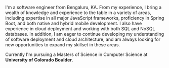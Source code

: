 I'm a software engineer from Bengaluru, KA. From my experience, I bring a wealth of knowledge and experience to the table in a variety of areas, including expertise in all major JavaScript frameworks, proficiency in Spring Boot, and both native and hybrid mobile development. I also have experience in cloud deployment and working with both SQL and NoSQL databases. In addition, I am eager to continue developing my understanding of software deployment and cloud architecture, and am always looking for new opportunities to expand my skillset in these areas.


Currently I'm pursuing a Masters of Science in Computer Science at **University of Colorado Boulder**.